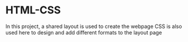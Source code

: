 # HTML-CSS
In this project, a shared layout is used to create the webpage
CSS is also used here to design and add different formats to the layout page
